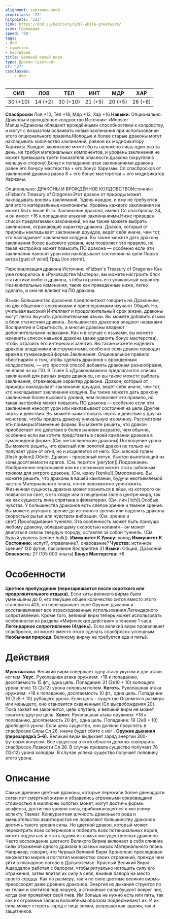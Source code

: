 ```yaml
---
alignment: хаотично-злой
armorclass: '22'
hitpoints: '533'
link: https://dnd.su/bestiary/6297-white-greatwyrm/
size: Громадный
speed: '60'
tags:
- dnd
- существо
- бестиарий
title: Великий белый вирм
type: Дракон (цветной)
cr: '27'
cssclasses:
    - dnd
---
```



| СИЛ | ЛОВ | ТЕЛ | ИНТ | МДР | ХАР |
|---|---|---|---|---|---|
| 30 (+10) | 14 (+2) | 30 (+10) | 21 (+5) | 20 (+5) | 26 (+8) |
**Спасброски** Лов +10, Тел +18, Мдр +13, Хар +16
**Навыки:** Опционально: Драконы и врождённое колдовство
Источник: «Monster Manual»Драконы обладают врождёнными способностями к колдовству, и могут с возрастом осваивать новые заклинания при использовании этого опционального правила.Молодые и более старые драконы могут накладывать количество заклинаний, равное их модификатору Харизмы. Каждое заклинание может быть наложено лишь один раз за день, не требуя материальных компонентов, и уровень заклинания не может превышать трети показателя опасности дракона (округляя в меньшую сторону).Бонус к попаданию атак заклинаниями дракона равен его бонусу мастерства + его бонус Харизмы. Сл спасбросков от заклинаний дракона равна 8 + его бонус мастерства + его модификатор Харизмы.

Опционально: ДРАКОНЫ И ВРОЖДЁННОЕ КОЛДОВСТВОИсточник: «Fizban's Treasury of Dragons»Этот дракон от природы может накладывать восемь заклинаний, 1/день каждое, и ему не требуются для этого материальные компоненты. Уровень каждого заклинания не может быть выше 9-го. Заклинание дракона, имеют Сл спасброска 24, и он имеет +16 к попаданию атаками заклинаниями.Ниже приведен список предлагаемых заклинаний, но вы также можете выбрать заклинания, отражающие характер дракона. Дракон, который от природы накладывает заклинания друидов, ведёт себя иначе, чем тот, кто накладывает заклинания колдуна. Вы также можете дать дракону заклинания более высокого уровня, чем позволяет это правило, но такая настройка может повысить ПО дракона — особенно если эти заклинания наносят урон или накладывают состояния на цели.Порыв ветра [gust of wind];Град [ice storm].

Персонализация дракона
Источник: «Fizban's Treasury of Dragons»
Как уже говорилось в «Руководстве Мастера», вы можете настроить блок статистики любого дракона, чтобы отразить его уникальный характер. Незначительные изменения, такие как приведенные ниже, легко сделать, и они не влияют на ПО дракона.

Языки. Большинство драконов предпочитают говорить на Драконьем, но для общения с союзниками и приспешниками изучают Общий. Но, учитывая высокий Интеллект и продолжительный срок жизни, драконы могут легко выучить дополнительные языки. Вы можете добавить языки в блок статистики дракона.. Большинство драконов владеют навыками Восприятие и Скрытность, а многие драконы владеют дополнительными навыками. Как и в случае с языками, вы можете изменить список навыков дракона (даже удвоить бонус мастерства), чтобы отразить его интересы и занятия. Вы также можете наделить дракона владениями инструментами, особенно если дракон проводит время в гуманоидной форме.Заклинания. Опциональное правило «Бестиария» о том, чтобы сделать драконов с врожденным колдовством, — это простой способ добавить драконам разнообразия, не влияя на их ПО. В Главе 5 «Дракономикон» предлагаются списки заклинаний для разных видов драконов, но вы также можете выбрать заклинания, отражающие характер дракона. Дракон, который от природы накладывает заклинания друидов, ведёт себя иначе, чем тот, кто накладывает заклинания колдуна. Вы также можете дать дракону заклинания более высокого уровня, чем позволяет это правило, но такая настройка может повысить ПО дракона — особенно если эти заклинания наносят урон или накладывают состояния на цели.Другие черты и действия. Вы можете заимствовать черты и действия у других монстров, чтобы придать дракону уникальную изюминку. Рассмотрим эти примеры:Изменение формы. Вы можете решить, что дракон приобретает это действие в более раннем возрасте, чем обычно, особенно если вы хотите представить в своей кампании дракона в гуманоидной форме. (См. металлические драконы).Поглощение урона. Вы можете решить, что красный или золотой дракон не только не получает урон от огня, но и исцеляется от него. (См. мясной голем [flesh golem]).Облёт. Дракон - проворный летун, быстро вылетающий из зоны досягаемости врагов. (См. перитон [peryton]).Подражание. Изображение персонажей или их союзников может стать забавным трюком для хитрого дракона. (См. кенку [kenku]).Омоложение. Вы можете решить, что драконы в вашей кампании, будучи неотъемлемой частью Материального плана, почти невозможно уничтожить. Жизненная сущность дракона может храниться в яйце, из которого он появился на свет, в его кладе или в пещерном зале в центре мира, так же как сущность лича спрятана в филактерии. (См. лич [lich]).Особые чувства. У большинства драконов есть слепое зрение и темное зрение. Вы можете улучшить зрение до истинного зрения или наделить дракона скоростью рытья или чувством вибрации. (См. зрение и свет).Прокладывание туннеля.  Эта особенность может быть присуща любому дракону, обладающему скоростью копания - он может двигаться сквозь твёрдую породу, оставляя за собой туннель. (См. бурый увалень [umber hulk]).
**Иммунитет К Урону:** холод
**Иммунитет К Состоянию:** испуг?, отравление?, очарование?
**Чувства:** истинное зрение? 120 футов, пассивное Восприятие 31
**Языки:** Общий, Драконий
**Опасность:** 27 (105 000 опыта)
**Бонус Мастерства:** +8


# Особенности
**Цветное пробуждение (перезаряжается после короткого или продолжительного отдыха).** Если хиты великого вирма были уменьшены до 0, его текущее общее количество хитов вместо этого становится 425, он перезаряжает своё Оружие дыхания и восстанавливает все израсходованные использования Легендарного сопротивления. Кроме того, великий вирм теперь может использовать особенности из раздела «Мифические действия» в течение 1 часа.
**Легендарное сопротивление (4/день).** Если великий вирм проваливает спасбросок, он может вместо этого сделать спасбросок успешным.
**Необычная природа.** Великому вирму не требуется еда и питьё.


# Действия
**Мультиатака.** Великий вирм совершает одну атаку укусом и две атаки когтем.
**Укус.** Рукопашная атака оружием: +18 к попаданию, досягаемость 15 фт., одна цель. Попадание: 21 (2к10 + 10) колющего урона плюс 13 (2к12) урона силовым полем.
**Коготь.** Рукопашная атака оружием: +18 к попаданию, досягаемость 10 фт., одна цель. Попадание: 19 (2к8 + 10) рубящего урона. Если цель - существо Огромного размера или меньшего, оно становится схваченным (Сл высвобождения 20). Пока захват не закончится, цель опутана, и великий вирм не может схватить другую цель.
**Хвост.** Рукопашная атака оружием: +18 к попаданию, досягаемость 20 фт., одна цель. Попадание: 19 (2к8 + 10) дробящего урона. Если цель существо, оно должно преуспеть в спасброске Силы Сл 26, иначе будет сбито с ног .
**Оружие дыхания (перезарядка 5–6).** Великий вирм выдыхает заряд энергии 300-футовым конусом. Все существа в этой области должны совершить спасбросок Ловкости Сл 26. В случае провала существо получает 78 (12к12) урона холодом. В случае успеха существо получает половину этого урона.


# Описание
Самые древние цветные драконы, которые пережили более двенадцати сотен лет смертной жизни и обзавелись огромными сокровищами стоимостью в миллионы золотых монет, могут достичь формы апофеоза, достигнув уровня силы, приближающегося к могучему аспекту Тиамат. Конкурентная алчность драконьего рода и вмешательство авантюристов не позволяют большинству драконов достичь такого уровня силы. Но цветной дракон, который может перехитрить всех соперников и победить всех потенциальных воров, может подняться и стать одним из самых могущественных драконов. Часто восхождение цветного Великого Вирма включает в себя слияние силы отражений одного дракона в разных мирах Материального плана. Например, говорят, что Черный Великий Вирм Хронопсис преследовал множество миров и поглотил множество своих отражений, прежде чем уйти в планарное логово в Дальноземье. Красный Великий Вирм Ашардалон работал с балором, чтобы ритуально истощить силу его отражения, затем впитал их силу в себя, вживив балора на место своего сердца. Как по размеру, так и по силе цветные великие вирмы превосходят даже древних драконов. Энергия их дыхания струится по их телам и светится под чешуей, а стихийные силы бушуют вокруг них, когда они проявляют свой гнев. Им больше не нужно есть или пить, так как их огромные запасы волшебным образом поддерживают их. И их сила может стереть город с лица земли, разрушая как здания, так и защитников.